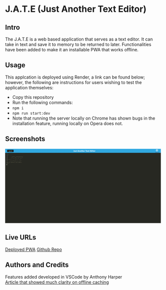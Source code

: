 # J.A.T.E (Just Another Text Editor)

## Intro
The J.A.T.E is a web based application that serves as a text editor. It can take in text and save it to memory to be returned to later. Functionalities have been added to make it an installable PWA that works offline.

## Usage
This applcation is deployed using Render, a link can be found below; however, the following are instructions for users wishing to test the application themselves:
- Copy this repository
- Run the following commands: 
- `npm i`
- `npm run start:dev`
- Note that running the server locally on Chrome has shown bugs in the installation feature, running locally on Opera does not.
## Screenshots
![Picture showing installibility of the PWA](/assets/screen1.gif)

## Live URLs
[Deployed PWA](https://jate-khkg.onrender.com/)
[Github Repo](https://github.com/aharper2568/JATE)

## Authors and Credits
Features added developed in VSCode by Anthony Harper\
[Article that showed much clarity on offline caching](https://developer.chrome.com/docs/workbox/modules/workbox-recipes)
